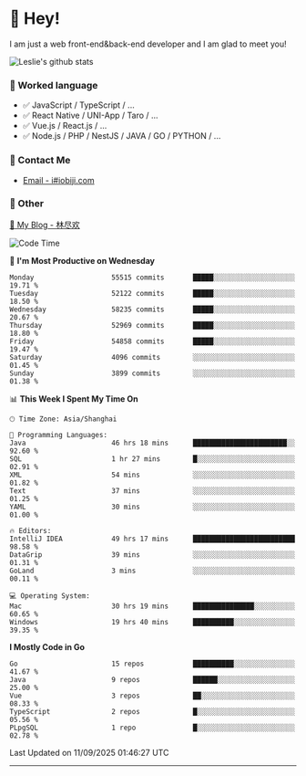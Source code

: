 # 👋 Hey!

I am just a web front-end&back-end developer and I am glad to meet you!

![Leslie's github stats](https://github-readme-stats.vercel.app/api?username=unsafe-ptr&&show_icons=true&&title_color=1abc9c&&icon_color=1abc9c)


### 📝 Worked language

- ✅ JavaScript / TypeScript / ...
- ✅ React Native / UNI-App / Taro / ...
- ✅ Vue.js / React.js / ...
- ✅ Node.js / PHP / NestJS / JAVA / GO / PYTHON / ...

### 📮 Contact Me

- [Email - i#iobiji.com](mailto:i@iobiji.com)


### 🤪 Other

[📌 My Blog - 林尽欢](https://iobiji.com)

<!--START_SECTION:waka-->
![Code Time](http://img.shields.io/badge/Code%20Time-2%2C108%20hrs%202%20mins-blue)

📅 **I'm Most Productive on Wednesday** 

```text
Monday                   55515 commits       █████░░░░░░░░░░░░░░░░░░░░   19.71 % 
Tuesday                  52122 commits       █████░░░░░░░░░░░░░░░░░░░░   18.50 % 
Wednesday                58235 commits       █████░░░░░░░░░░░░░░░░░░░░   20.67 % 
Thursday                 52969 commits       █████░░░░░░░░░░░░░░░░░░░░   18.80 % 
Friday                   54858 commits       █████░░░░░░░░░░░░░░░░░░░░   19.47 % 
Saturday                 4096 commits        ░░░░░░░░░░░░░░░░░░░░░░░░░   01.45 % 
Sunday                   3899 commits        ░░░░░░░░░░░░░░░░░░░░░░░░░   01.38 % 
```


📊 **This Week I Spent My Time On** 

```text
🕑︎ Time Zone: Asia/Shanghai

💬 Programming Languages: 
Java                     46 hrs 18 mins      ███████████████████████░░   92.60 % 
SQL                      1 hr 27 mins        █░░░░░░░░░░░░░░░░░░░░░░░░   02.91 % 
XML                      54 mins             ░░░░░░░░░░░░░░░░░░░░░░░░░   01.82 % 
Text                     37 mins             ░░░░░░░░░░░░░░░░░░░░░░░░░   01.25 % 
YAML                     30 mins             ░░░░░░░░░░░░░░░░░░░░░░░░░   01.00 % 

🔥 Editors: 
IntelliJ IDEA            49 hrs 17 mins      █████████████████████████   98.58 % 
DataGrip                 39 mins             ░░░░░░░░░░░░░░░░░░░░░░░░░   01.31 % 
GoLand                   3 mins              ░░░░░░░░░░░░░░░░░░░░░░░░░   00.11 % 

💻 Operating System: 
Mac                      30 hrs 19 mins      ███████████████░░░░░░░░░░   60.65 % 
Windows                  19 hrs 40 mins      ██████████░░░░░░░░░░░░░░░   39.35 % 
```

**I Mostly Code in Go** 

```text
Go                       15 repos            ██████████░░░░░░░░░░░░░░░   41.67 % 
Java                     9 repos             ██████░░░░░░░░░░░░░░░░░░░   25.00 % 
Vue                      3 repos             ██░░░░░░░░░░░░░░░░░░░░░░░   08.33 % 
TypeScript               2 repos             █░░░░░░░░░░░░░░░░░░░░░░░░   05.56 % 
PLpgSQL                  1 repo              █░░░░░░░░░░░░░░░░░░░░░░░░   02.78 % 
```




 Last Updated on 11/09/2025 01:46:27 UTC
<!--END_SECTION:waka-->
---
